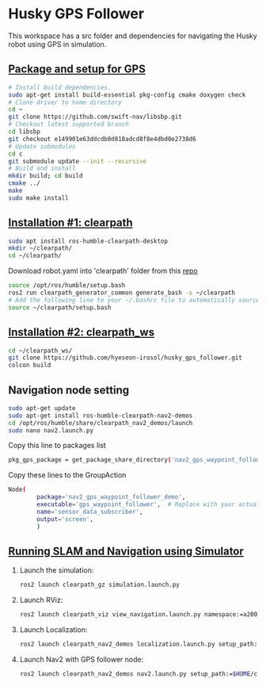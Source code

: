 # Husky GPS Follower 

This workspace has a src folder and dependencies for navigating the Husky robot using GPS in simulation.

## [Package and setup for GPS](https://docs.clearpathrobotics.com/docs/ros/config/yaml/sensors/gps)
```bash
# Install build dependencies.
sudo apt-get install build-essential pkg-config cmake doxygen check
# Clone driver to home directory
cd ~
git clone https://github.com/swift-nav/libsbp.git
# Checkout latest supported branch
cd libsbp
git checkout e149901e63ddcdb0d818adcd8f8e4dbd0e2738d6
# Update submodules
cd c
git submodule update --init --recursive
# Build and install
mkdir build; cd build
cmake ../
make
sudo make install
```

## [Installation #1: clearpath](https://docs.clearpathrobotics.com/docs/ros/installation/offboard_pc)
```bash
sudo apt install ros-humble-clearpath-desktop
mkdir ~/clearpath/
cd ~/clearpath/
```
Download robot.yaml into 'clearpath' folder from this [repo](https://github.com/hyeseon-irosol/husky_config/tree/main/clearpath)
```bash
source /opt/ros/humble/setup.bash
ros2 run clearpath_generator_common generate_bash -s ~/clearpath
# Add the following line to your ~/.bashrc file to automatically source the generated setup.bash file in new terminals:
source ~/clearpath/setup.bash
```

## [Installation #2: clearpath_ws](https://docs.clearpathrobotics.com/docs/ros/tutorials/simulator/install)
```bash
cd ~/clearpath_ws/
git clone https://github.com/hyeseon-irosol/husky_gps_follower.git
colcon build
```

## Navigation node setting
```bash
sudo apt-get update
sudo apt-get install ros-humble-clearpath-nav2-demos
cd /opt/ros/humble/share/clearpath_nav2_demos/launch
sudo nano nav2.launch.py
```

Copy this line to packages list
```bash
pkg_gps_package = get_package_share_directory('nav2_gps_waypoint_follower_demo')
```

Copy these lines to the GroupAction
```bash
Node(
        package='nav2_gps_waypoint_follower_demo',
        executable='gps_waypoint_follower',  # Replace with your actual executable name
        name='sensor_data_subscriber',
        output='screen',
        )
```
## [Running SLAM and Navigation using Simulator](https://docs.clearpathrobotics.com/docs/ros/tutorials/navigation_demos/nav2)

1. Launch the simulation:
    ```bash
    ros2 launch clearpath_gz simulation.launch.py
    ```

2. Launch RViz:
    ```bash
    ros2 launch clearpath_viz view_navigation.launch.py namespace:=a200_0284
    ```

3. Launch Localization:
    ```bash
    ros2 launch clearpath_nav2_demos localization.launch.py setup_path:=$HOME/clearpath/
    ```

4. Launch Nav2 with GPS follower node:
    ```bash
    ros2 launch clearpath_nav2_demos nav2.launch.py setup_path:=$HOME/clearpath/
    ```
